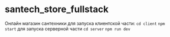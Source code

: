 # santech_store_fullstack
Онлайн магазин сантехники
для запуска клиентской части:
```cd client```
```npm start```
для запуска серверной части
```cd server```
```npm run dev```
